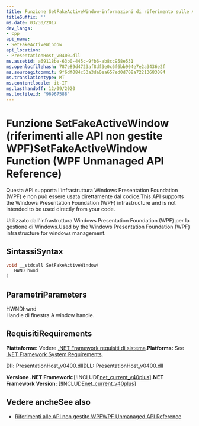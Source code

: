 ```yaml
---
title: Funzione SetFakeActiveWindow-informazioni di riferimento sulle API WPF non gestite
titleSuffix: ''
ms.date: 03/30/2017
dev_langs:
- cpp
api_name:
- SetFakeActiveWindow
api_location:
- PresentationHost_v0400.dll
ms.assetid: a69118be-63b0-445c-9fb6-ab8cc958e531
ms.openlocfilehash: 787e89d4723af8df3e0c6f6bb904e7e2a3436e2f
ms.sourcegitcommit: 9f6df084c53a3da0ea657ed0d708a72213683084
ms.translationtype: MT
ms.contentlocale: it-IT
ms.lasthandoff: 12/09/2020
ms.locfileid: "96967588"
---
```

# <a name="setfakeactivewindow-function-wpf-unmanaged-api-reference"></a><span data-ttu-id="fe17d-102">Funzione SetFakeActiveWindow (riferimenti alle API non gestite WPF)</span><span class="sxs-lookup"><span data-stu-id="fe17d-102">SetFakeActiveWindow Function (WPF Unmanaged API Reference)</span></span>
<span data-ttu-id="fe17d-103">Questa API supporta l'infrastruttura Windows Presentation Foundation (WPF) e non può essere usata direttamente dal codice.</span><span class="sxs-lookup"><span data-stu-id="fe17d-103">This API supports the Windows Presentation Foundation (WPF) infrastructure and is not intended to be used directly from your code.</span></span>  
  
 <span data-ttu-id="fe17d-104">Utilizzato dall'infrastruttura Windows Presentation Foundation (WPF) per la gestione di Windows.</span><span class="sxs-lookup"><span data-stu-id="fe17d-104">Used by the Windows Presentation Foundation (WPF) infrastructure for windows management.</span></span>  
  
## <a name="syntax"></a><span data-ttu-id="fe17d-105">Sintassi</span><span class="sxs-lookup"><span data-stu-id="fe17d-105">Syntax</span></span>  
  
```cpp  
void __stdcall SetFakeActiveWindow(  
   HWND hwnd  
)  
```  
  
## <a name="parameters"></a><span data-ttu-id="fe17d-106">Parametri</span><span class="sxs-lookup"><span data-stu-id="fe17d-106">Parameters</span></span>  
 <span data-ttu-id="fe17d-107">HWND</span><span class="sxs-lookup"><span data-stu-id="fe17d-107">hwnd</span></span>  
 <span data-ttu-id="fe17d-108">Handle di finestra.</span><span class="sxs-lookup"><span data-stu-id="fe17d-108">A window handle.</span></span>  
  
## <a name="requirements"></a><span data-ttu-id="fe17d-109">Requisiti</span><span class="sxs-lookup"><span data-stu-id="fe17d-109">Requirements</span></span>  
 <span data-ttu-id="fe17d-110">**Piattaforme:** Vedere [.NET Framework requisiti di sistema](/dotnet/framework/get-started/system-requirements).</span><span class="sxs-lookup"><span data-stu-id="fe17d-110">**Platforms:** See [.NET Framework System Requirements](/dotnet/framework/get-started/system-requirements).</span></span>  
  
 <span data-ttu-id="fe17d-111">**Dll:** PresentationHost_v0400.dll</span><span class="sxs-lookup"><span data-stu-id="fe17d-111">**DLL:** PresentationHost_v0400.dll</span></span>  
  
 <span data-ttu-id="fe17d-112">**Versione .NET Framework:**[!INCLUDE[net_current_v40plus](../../../includes/net-current-v40plus-md.md)]</span><span class="sxs-lookup"><span data-stu-id="fe17d-112">**.NET Framework Version:** [!INCLUDE[net_current_v40plus](../../../includes/net-current-v40plus-md.md)]</span></span>  
  
## <a name="see-also"></a><span data-ttu-id="fe17d-113">Vedere anche</span><span class="sxs-lookup"><span data-stu-id="fe17d-113">See also</span></span>

- [<span data-ttu-id="fe17d-114">Riferimenti alle API non gestite WPF</span><span class="sxs-lookup"><span data-stu-id="fe17d-114">WPF Unmanaged API Reference</span></span>](wpf-unmanaged-api-reference.md)
